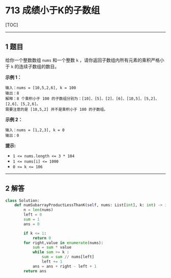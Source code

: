 # 713 成绩小于K的子数组

[TOC]

---

## 1 题目

给你一个整数数组 `nums` 和一个整数 `k` ，请你返回子数组内所有元素的乘积严格小于 `k` 的连续子数组的数目。



**示例 1：**

```
输入：nums = [10,5,2,6], k = 100
输出：8
解释：8 个乘积小于 100 的子数组分别为：[10]、[5]、[2]、[6]、[10,5]、[5,2]、[2,6]、[5,2,6]。
需要注意的是 [10,5,2] 并不是乘积小于 100 的子数组。
```

**示例 2：**

```
输入：nums = [1,2,3], k = 0
输出：0
```

**提示:**

- `1 <= nums.length <= 3 * 104`
- `1 <= nums[i] <= 1000`
- `0 <= k <= 106`



---

## 2 解答

```python
class Solution:
    def numSubarrayProductLessThanK(self, nums: List[int], k: int) -> int:
        n = len(nums)
        left = 0
        sum = 1
        ans = 0

        if k <= 1:
            return 0
        for right,value in enumerate(nums):
            sum = sum * value
            while sum >= k :
                sum = sum // nums[left]
                left += 1
            ans = ans + right - left + 1
        return ans
```

